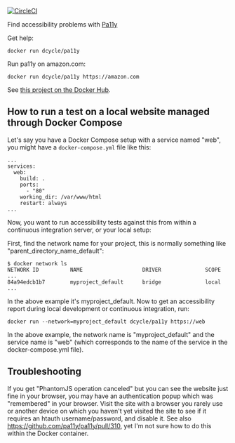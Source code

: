 [![CircleCI](https://circleci.com/gh/dcycle/docker-pa11y.svg?style=svg)](https://circleci.com/gh/dcycle/docker-pa11y)

Find accessibility problems with [Pa11y](https://github.com/pa11y/pa11y)

Get help:

    docker run dcycle/pa11y

Run pa11y on amazon.com:

    docker run dcycle/pa11y https://amazon.com

See [this project on the Docker Hub](https://hub.docker.com/r/dcycle/pa11y/).

How to run a test on a local website managed through Docker Compose 
-----

Let's say you have a Docker Compose setup with a service named "web", you might have a `docker-compose.yml` file like this:

    ...
    services:
      web:
        build: .
        ports:
          - "80"
        working_dir: /var/www/html
        restart: always
    ...

Now, you want to run accessibility tests against this from within a continuous integration server, or your local setup:

First, find the network name for your project, this is normally something like "parent_directory_name_default":

    $ docker network ls
    NETWORK ID          NAME                   DRIVER              SCOPE
    ...
    84a94edcb1b7        myproject_default      bridge              local
    ...

In the above example it's myproject_default. Now to get an accessibility report during local development or continuous integration, run:

    docker run --network=myproject_default dcycle/pa11y https://web
    
In the above example, the network name is "myproject_default" and the service name is "web" (which corresponds to the name of the service in the docker-compose.yml file).

Troubleshooting
-----

If you get "PhantomJS operation canceled" but you can see the website just fine in your browser, you may have an authentication popup which was "remembered" in your browser. Visit the site with a browser you rarely use or another device on which you haven't yet visited the site to see if it requires an htauth username/password, and disable it. See also https://github.com/pa11y/pa11y/pull/310, yet I'm not sure how to do this within the Docker container.
